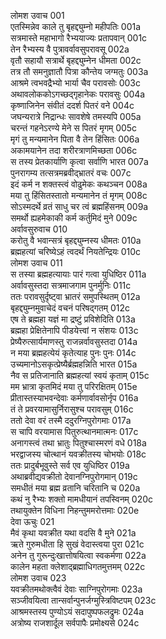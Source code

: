लोमश उवाच	001  
एतस्मिन्नेव काले तु बृहद्द्युम्नो महीपतिः	001a  
सत्रमास्ते महाभागो रैभ्ययाज्यः प्रतापवान्	001c  
तेन रैभ्यस्य वै पुत्रावर्वावसुपरावसू	002a  
वृतौ सहायौ सत्रार्थे बृहद्द्युम्नेन धीमता	002c  
तत्र तौ समनुज्ञातौ पित्रा कौन्तेय जग्मतुः	003a  
आश्रमे त्वभवद्रैभ्यो भार्या चैव परावसोः	003c  
अथावलोककोऽगच्छद्गृहानेकः परावसुः	004a  
कृष्णाजिनेन संवीतं ददर्श पितरं वने	004c  
जघन्यरात्रे निद्रान्धः सावशेषे तमस्यपि	005a  
चरन्तं गहनेऽरण्ये मेने स पितरं मृगम्	005c  
मृगं तु मन्यमानेन पिता वै तेन हिंसितः	006a  
अकामयानेन तदा शरीरत्राणमिच्छता	006c  
स तस्य प्रेतकार्याणि कृत्वा सर्वाणि भारत	007a  
पुनरागम्य तत्सत्रमब्रवीद्भ्रातरं वचः	007c  
इदं कर्म न शक्तस्त्वं वोढुमेकः कथञ्चन	008a  
मया तु हिंसितस्तातो मन्यमानेन तं मृगम्	008c  
सोऽस्मदर्थे व्रतं साधु चर त्वं ब्रह्महिंसनम्	009a  
समर्थो ह्यहमेकाकी कर्म कर्तुमिदं मुने	009c  
अर्वावसुरुवाच	010  
करोतु वै भवान्सत्रं बृहद्द्युम्नस्य धीमतः	010a  
ब्रह्महत्यां चरिष्येऽहं त्वदर्थं नियतेन्द्रियः	010c  
लोमश उवाच	011  
स तस्या ब्रह्महत्यायाः पारं गत्वा युधिष्ठिर	011a  
अर्वावसुस्तदा सत्रमाजगाम पुनर्मुनिः	011c  
ततः परावसुर्दृष्ट्वा भ्रातरं समुपस्थितम्	012a  
बृहद्द्युम्नमुवाचेदं वचनं परिषद्गतम्	012c  
एष ते ब्रह्महा यज्ञं मा द्रष्टुं प्रविशेदिति	013a  
ब्रह्महा प्रेक्षितेनापि पीडयेत्त्वां न संशयः	013c  
प्रेष्यैरुत्सार्यमाणस्तु राजन्नर्वावसुस्तदा	014a  
न मया ब्रह्महत्येयं कृतेत्याह पुनः पुनः	014c  
उच्यमानोऽसकृत्प्रेष्यैर्ब्रह्महन्निति भारत	015a  
नैव स प्रतिजानाति ब्रह्महत्यां स्वयं कृताम्	015c  
मम भ्रात्रा कृतमिदं मया तु परिरक्षितम्	015e  
प्रीतास्तस्याभवन्देवाः कर्मणार्वावसोर्नृप	016a  
तं ते प्रवरयामासुर्निरासुश्च परावसुम्	016c  
ततो देवा वरं तस्मै ददुरग्निपुरोगमाः	017a  
स चापि वरयामास पितुरुत्थानमात्मनः	017c  
अनागस्त्वं तथा भ्रातुः पितुश्चास्मरणं वधे	018a  
भरद्वाजस्य चोत्थानं यवक्रीतस्य चोभयोः	018c  
ततः प्रादुर्बभूवुस्ते सर्व एव युधिष्ठिर	019a  
अथाब्रवीद्यवक्रीतो देवानग्निपुरोगमान्	019c  
समधीतं मया ब्रह्म व्रतानि चरितानि च	020a  
कथं नु रैभ्यः शक्तो मामधीयानं तपस्विनम्	020c  
तथायुक्तेन विधिना निहन्तुममरोत्तमाः	020e  
देवा ऊचुः	021  
मैवं कृथा यवक्रीत यथा वदसि वै मुने	021a  
ऋते गुरुमधीता हि सुखं वेदास्त्वया पुरा	021c  
अनेन तु गुरून्दुःखात्तोषयित्वा स्वकर्मणा	022a  
कालेन महता क्लेशाद्ब्रह्माधिगतमुत्तमम्	022c  
लोमश उवाच	023  
यवक्रीतमथोक्त्वैवं देवाः साग्निपुरोगमाः	023a  
सञ्जीवयित्वा तान्सर्वान्पुनर्जग्मुस्त्रिविष्टपम्	023c  
आश्रमस्तस्य पुण्योऽयं सदापुष्पफलद्रुमः	024a  
अत्रोष्य राजशार्दूल सर्वपापैः प्रमोक्ष्यसे	024c  
